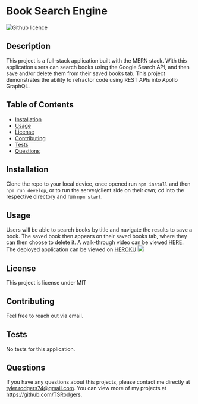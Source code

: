 # Book Search Engine
  ![Github licence](http://img.shields.io/badge/license-MIT-blue.svg)

  
  ## Description 
  This project is a full-stack application built with the MERN stack. With this application users can search books using the Google Search API, and then save and/or delete them from their saved books tab. This project demonstrates the ability to refractor code using REST APIs into Apollo GraphQL.

  ## Table of Contents
  * [Installation](#installation)
  * [Usage](#usage)
  * [License](#license)
  * [Contributing](#contributing)
  * [Tests](#tests)
  * [Questions](#questions)
  
  ## Installation 
  Clone the repo to your local device, once opened run `npm install` and then `npm run develop`, or to run the server/client side on their own; cd into the respective directory and run `npm start`.

  ## Usage 
  Users will be able to search books by title and navigate the results to save a book. The saved book then appears on their saved books tab, where they can then choose to delete it. A walk-through video can be viewed [HERE](https://drive.google.com/file/d/1ANR6-hRnQ2iMNTFnvtHdEZB5734-0FP3/view). The deployed application can be viewed on [HEROKU](https://morning-depths-74617.herokuapp.com/)
  <img src='assets/book-search-gif.gif'/>

  ## License 
  This project is license under MIT

  ## Contributing 
  Feel free to reach out via email.

  ## Tests
  No tests for this application.

  ## Questions
  If you have any questions about this projects, please contact me directly at tyler.rodgers74@gmail.com. You can view more of my projects at https://github.com/TSRodgers.
